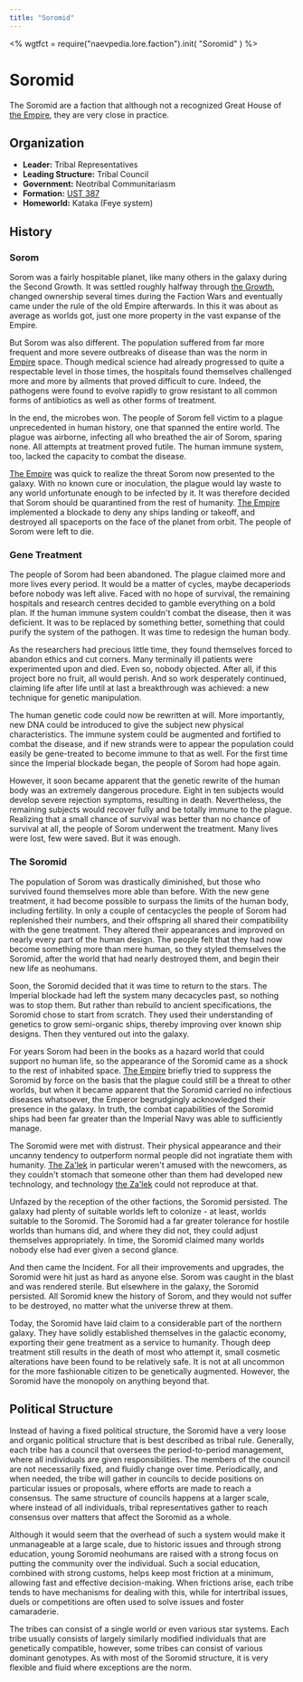 ```yaml
---
title: "Soromid"
---
```

<%
wgtfct = require("naevpedia.lore.faction").init( "Soromid" )
%>
<widget wgtfct />

# Soromid

The Soromid are a faction that although not a recognized Great House of [the Empire](lore/factions/empire), they are very close in practice.

## Organization

* **Leader:** Tribal Representatives
* **Leading Structure:** Tribal Council
* **Government:** Neotribal Communitariasm
* **Formation:** [UST 387](lore/history)
* **Homeworld:** Kataka (Feye system)

## History

### Sorom

Sorom was a fairly hospitable planet, like many others in the galaxy during the Second Growth.
It was settled roughly halfway through [the Growth](lore/history), changed ownership several times during the Faction Wars and eventually came under the rule of the old Empire afterwards.
In this it was about as average as worlds got, just one more property in the vast expanse of the Empire.

But Sorom was also different.
The population suffered from far more frequent and more severe outbreaks of disease than was the norm in [Empire](lore/factions/empire) space.
Though medical science had already progressed to quite a respectable level in those times, the hospitals found themselves challenged more and more by ailments that proved difficult to cure.
Indeed, the pathogens were found to evolve rapidly to grow resistant to all common forms of antibiotics as well as other forms of treatment.

In the end, the microbes won.
The people of Sorom fell victim to a plague unprecedented in human history, one that spanned the entire world.
The plague was airborne, infecting all who breathed the air of Sorom, sparing none.
All attempts at treatment proved futile.
The human immune system, too, lacked the capacity to combat the disease.

[The Empire](lore/factions/empire) was quick to realize the threat Sorom now presented to the galaxy.
With no known cure or inoculation, the plague would lay waste to any world unfortunate enough to be infected by it.
It was therefore decided that Sorom should be quarantined from the rest of humanity.
[The Empire](lore/factions/empire) implemented a blockade to deny any ships landing or takeoff, and destroyed all spaceports on the face of the planet from orbit.
The people of Sorom were left to die.

### Gene Treatment

The people of Sorom had been abandoned.
The plague claimed more and more lives every period.
It would be a matter of cycles, maybe decaperiods before nobody was left alive.
Faced with no hope of survival, the remaining hospitals and research centres decided to gamble everything on a bold plan.
If the human immune system couldn't combat the disease, then it was deficient.
It was to be replaced by something better, something that could purify the system of the pathogen.
It was time to redesign the human body.

As the researchers had precious little time, they found themselves forced to abandon ethics and cut corners.
Many terminally ill patients were experimented upon and died.
Even so, nobody objected.
After all, if this project bore no fruit, all would perish.
And so work desperately continued, claiming life after life until at last a breakthrough was achieved: a new technique for genetic manipulation.

The human genetic code could now be rewritten at will.
More importantly, new DNA could be introduced to give the subject new physical characteristics.
The immune system could be augmented and fortified to combat the disease, and if new strands were to appear the population could easily be gene-treated to become immune to that as well.
For the first time since the Imperial blockade began, the people of Sorom had hope again.

However, it soon became apparent that the genetic rewrite of the human body was an extremely dangerous procedure.
Eight in ten subjects would develop severe rejection symptoms, resulting in death.
Nevertheless, the remaining subjects would recover fully and be totally immune to the plague.
Realizing that a small chance of survival was better than no chance of survival at all, the people of Sorom underwent the treatment.
Many lives were lost, few were saved.
But it was enough.

### The Soromid

The population of Sorom was drastically diminished, but those who survived found themselves more able than before.
With the new gene treatment, it had become possible to surpass the limits of the human body, including fertility.
In only a couple of centacycles the people of Sorom had replenished their numbers, and their offspring all shared their compatibility with the gene treatment.
They altered their appearances and improved on nearly every part of the human design.
The people felt that they had now become something more than mere human, so they styled themselves the Soromid, after the world that had nearly destroyed them, and begin their new life as neohumans.

Soon, the Soromid decided that it was time to return to the stars.
The Imperial blockade had left the system many decacycles past, so nothing was to stop them.
But rather than rebuild to ancient specifications, the Soromid chose to start from scratch.
They used their understanding of genetics to grow semi-organic ships, thereby improving over known ship designs.
Then they ventured out into the galaxy.

For years Sorom had been in the books as a hazard world that could support no human life, so the appearance of the Soromid came as a shock to the rest of inhabited space.
[The Empire](lore/factions/empire) briefly tried to suppress the Soromid by force on the basis that the plague could still be a threat to other worlds, but when it became apparent that the Soromid carried no infectious diseases whatsoever, the Emperor begrudgingly acknowledged their presence in the galaxy.
In truth, the combat capabilities of the Soromid ships had been far greater than the Imperial Navy was able to sufficiently manage.

The Soromid were met with distrust.
Their physical appearance and their uncanny tendency to outperform normal people did not ingratiate them with humanity.
[The Za'lek](lore/factions/zalek) in particular weren't amused with the newcomers, as they couldn't stomach that someone other than them had developed new technology, and technology [the Za'lek](lore/factions/zalek) could not reproduce at that.

Unfazed by the reception of the other factions, the Soromid persisted.
The galaxy had plenty of suitable worlds left to colonize - at least, worlds suitable to the Soromid.
The Soromid had a far greater tolerance for hostile worlds than humans did, and where they did not, they could adjust themselves appropriately.
In time, the Soromid claimed many worlds nobody else had ever given a second glance.

And then came the Incident.
For all their improvements and upgrades, the Soromid were hit just as hard as anyone else.
Sorom was caught in the blast and was rendered sterile.
But elsewhere in the galaxy, the Soromid persisted.
All Soromid knew the history of Sorom, and they would not suffer to be destroyed, no matter what the universe threw at them.

Today, the Soromid have laid claim to a considerable part of the northern galaxy.
They have solidly established themselves in the galactic economy, exporting their gene treatment as a service to humanity.
Though deep treatment still results in the death of most who attempt it, small cosmetic alterations have been found to be relatively safe.
It is not at all uncommon for the more fashionable citizen to be genetically augmented.
However, the Soromid have the monopoly on anything beyond that.

## Political Structure

Instead of having a fixed political structure, the Soromid have a very loose and organic political structure that is best described as tribal rule.
Generally, each tribe has a council that oversees the period-to-period management, where all individuals are given responsibilities.
The members of the council are not necessarily fixed, and fluidly change over time.
Periodically, and when needed, the tribe will gather in councils to decide positions on particular issues or proposals, where efforts are made to reach a consensus.
The same structure of councils happens at a larger scale, where instead of all individuals, tribal representatives gather to reach consensus over matters that affect the Soromid as a whole.

Although it would seem that the overhead of such a system would make it unmanageable at a large scale, due to historic issues and through strong education, young Soromid neohumans are raised with a strong focus on putting the community over the individual.
Such a social education, combined with strong customs, helps keep most friction at a minimum, allowing fast and effective decision-making.
When frictions arise, each tribe tends to have mechanisms for dealing with this, while for intertribal issues, duels or competitions are often used to solve issues and foster camaraderie.

The tribes can consist of a single world or even various star systems.
Each tribe usually consists of largely similarly modified individuals that are genetically compatible, however, some tribes can consist of various dominant genotypes.
As with most of the Soromid structure, it is very flexible and fluid where exceptions are the norm.
